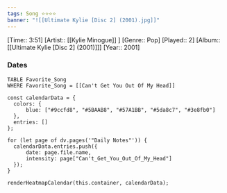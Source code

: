 ```yaml
---
tags: Song ⭐⭐⭐⭐ 
banner: "![[Ultimate Kylie [Disc 2] (2001).jpg]]"
---
```

[Time:: 3:51]
[Artist:: [[Kylie Minogue]] ]
[Genre:: Pop]
[Played:: 2]
[Album:: [[Ultimate Kylie [Disc 2] (2001)]]]
[Year:: 2001]
### Dates
````dataview
TABLE Favorite_Song
WHERE Favorite_Song = [[Can't Get You Out Of My Head]]
````
  ```dataviewjs
const calendarData = { 
	colors: { 
		blue: ["#9ccfd8", "#5BAAB8", "#57A1BB", "#5da8c7", "#3e8fb0"] 
	}, 
	entries: [] 
}; 

for (let page of dv.pages('"Daily Notes"')) { 
	calendarData.entries.push({ 
		date: page.file.name, 
		intensity: page["Can't_Get_You_Out_Of_My_Head"]
	}); 
} 

renderHeatmapCalendar(this.container, calendarData);
```
